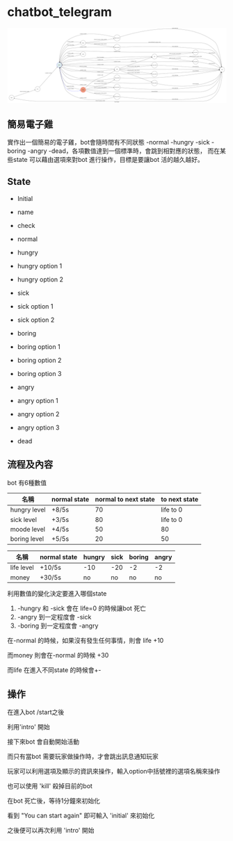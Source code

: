 # chatbot_telegram
![pic](./show-fsm.png)

## 簡易電子雞
實作出一個簡易的電子雞，bot會隨時間有不同狀態 -normal -hungry -sick -boring -angry -dead，各項數值達到一個標準時，會跳到相對應的狀態， 而在某些state 可以藉由選項來對bot 進行操作，目標是要讓bot 活的越久越好。

## State
+ Initial
+ name
+ check
+ normal

+ hungry
+ hungry option 1
+ hungry option 2

+ sick
+ sick option 1
+ sick option 2

+ boring
+ boring option 1
+ boring option 2
+ boring option 3

+ angry
+ angry option 1
+ angry option 2
+ angry option 3

+ dead

## 流程及內容
bot 有6種數值 

名稱|normal state|normal to next state|to next state|
---|---|---|---|
hungry level|+8/5s|70|life to 0 |
sick level|+3/5s|80|life to 0|
moode level|+4/5s|50|80|
boring level|+5/5s|20|50|

名稱|normal state|hungry|sick|boring|angry|
---|---|---|---|---|---|
life level|+10/5s|-10|-20|-2|-2|
money|+30/5s|no|no|no|no|

利用數值的變化決定要進入哪個state
1.  -hungry 和 -sick 會在 life=0 的時候讓bot 死亡
2.  -angry 到一定程度會 -sick
3.  -boring 到一定程度會 -angry
 
在-normal 的時候，如果沒有發生任何事情，則會 life +10

而money 則會在-normal 的時候 +30

而life 在進入不同state 的時候會+-

## 操作
在進入bot /start之後

利用'intro' 開始

接下來bot 會自動開始活動

而只有當bot 需要玩家做操作時，才會跳出訊息通知玩家

玩家可以利用選項及顯示的資訊來操作，輸入option中括號裡的選項名稱來操作

也可以使用 'kill' 殺掉目前的bot 

在bot 死亡後，等待1分鐘來初始化

看到 "You can start again" 即可輸入 'initial' 來初始化

之後便可以再次利用 'intro' 開始

